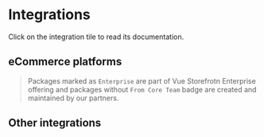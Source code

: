 # Integrations

Click on the integration tile to read its documentation.

## eCommerce platforms

> Packages marked as `Enterprise` are part of Vue Storefrotn Enterprise offering and packages without `From Core Team` badge are created and maintained by our partners.

<IntegrationList>
  <IntegrationTile
    name="Commercetools"
    image="https://www.deloittedigital.de/en/solutions/commercetools/_jcr_content/par/component_container/par/column_ctrl/col3/image.coreimg.png/1593072562788/commercetools-logo.png"
    category="eCommerce"
    isEnterprise="true"
    :from-core="true"
    link="/v2/commercetools"
  />
  <IntegrationTile
    name="Shopify"
    image="https://upload.wikimedia.org/wikipedia/commons/thumb/0/0e/Shopify_logo_2018.svg/1024px-Shopify_logo_2018.svg.png"
    category="eCommerce"
    isBeta="true"
    link="/v2/shopify"
  />
  <IntegrationTile
    name="Salesforce Commerce Cloud"
    image="https://account.demandware.com/dwsso/XUI/themes/salesforce/images/2016sf_CommerceCloud_logo_RGB.png"
    category="eCommerce"
    isWip="true"
  />
  <IntegrationTile
    name="Virto Commerce"
    image="https://tadviser.ru/images/3/3d/Virto_Commerce_logo.png"
    category="eCommerce"
    isWip="true"
  />
  <IntegrationTile
    name="BigCommerce"
    image="https://s3.amazonaws.com/www1.bigcommerce.com/assets/mediakit/downloads/BigCommerce-logo-dark.png"
    category="eCommerce"
    isWip="true"
  />
</IntegrationList>

## Other integrations

<IntegrationList filterable="true">
  <IntegrationTile
    name="Storyblok"
    image="//a.storyblok.com/f/51376/3856x824/fea44d52a9/colored-full.png"
    category="CMS"
    :compatibility="[]"
    isOpenSource="true"
    isEnterprise="true"
    :from-core="true"
    link="https://docs.vuestorefront.io/storyblok"
  />
  <IntegrationTile
    name="Amplience"
    image="https://mma.prnewswire.com/media/1336916/Amplience_Logo.jpg?p=publish"
    isEnterprise="true"
    :compatibility="[]"
    category="CMS"
    :from-core="true"
    link="https://docs.vuestorefront.io/amplience"
  />
  <IntegrationTile
    name="Contentstack"
    image="https://commercetools.com/wp-content/uploads/2019/08/contentstack-full-logo-color-jim-odlum.png"
    isEnterprise="true"
    :compatibility="[]"
    category="CMS"
    :from-core="true"
    link="https://docs.vuestorefront.io/contentstack"
  />
  <IntegrationTile
    name="Contentful"
    image="https://d21buns5ku92am.cloudfront.net/41748/images/347966-contentful-logo-wordmark-dark%20%281%29-4cd185-medium-1582664935.png"
    isEnterprise="true"
    :compatibility="[]"
    category="CMS"
    :from-core="true"
    link="https://docs.vuestorefront.io/contentful/"
  />
  <IntegrationTile
    name="Bazaarvoice"
    image="https://upload.wikimedia.org/wikipedia/en/thumb/6/6a/Bazaarvoice_logo.jpg/220px-Bazaarvoice_logo.jpg"
    :compatibility="[]"
    category="Reviews"
    isEnterprise="true"
    fromCore="true"
    link="./bazaarvoice.html"
  />
  <IntegrationTile
    name="Redis"
    image="https://upload.wikimedia.org/wikipedia/en/thumb/6/6b/Redis_Logo.svg/200px-Redis_Logo.svg.png"
    :compatibility="[]"
    category="Cache"
    isEnterprise="true"
    fromCore="true"
    link="./redis-cache.html"
  />
  <IntegrationTile
    name="LexasCMS"
    image="https://uploads-ssl.webflow.com/5e7cf661c23ac9df156d9c3d/600968c141eb1b7f86436e77_lexascms-logo.svg"
    :compatibility="[]"
    category="CMS"
    link="https://github.com/LexasCMS/vsf-next-lexascms"
  />
  <IntegrationTile
    name="Checkout.com"
    image="https://www.pilcher.london/wp-content/uploads/2020/07/11.-CheckOut.png"
    category="Payment"
    isOpenSource="true"
    :compatibility="['commercetools']"
    :from-core="true"
    link="https://www.npmjs.com/package/@vue-storefront/checkout-com"
  />
  <IntegrationTile
    name="Adyen"
    image="https://upload.wikimedia.org/wikipedia/commons/thumb/a/a2/Adyen_Corporate_Logo.svg/1280px-Adyen_Corporate_Logo.svg.png"
    category="Payment"
    isOpenSource="true"
    isWip="true"
    :from-core="true"
    :compatibility="['commercetools']"
  />
  <IntegrationTile
    name="Bloomreach"
    image="https://commercetools.com/wp-content/uploads/2018/07/bloomreach_logo.png"
    :category="['CMS', 'search']"
    :compatibility="['commercetools']"
    :from-core="true"
    isWip="true"
  />
  <IntegrationTile
    name="Magnolia"
    image="https://upload.wikimedia.org/wikipedia/commons/thumb/a/a1/Magnolia_%28CMS%29_logo.svg/1280px-Magnolia_%28CMS%29_logo.svg.png"
    category="['Authentication']"
    :compatibility="['commercetools']"
    isWip="true"
  />
  <IntegrationTile
    name="Recurly"
    image="https://encrypted-tbn0.gstatic.com/images?q=tbn:ANd9GcSmB9-ZV9SViKzkOzrKlgPvZPC0nbAbLQoAPA&usqp=CAU"
    category="Payment"
    :compatibility="['commercetools']"
    :from-core="true"
    isWip="true"
  />
  <IntegrationTile
    name="Algolia"
    image="https://seekvectorlogo.com/wp-content/uploads/2019/07/algolia-vector-logo.png"
    category="['CMS', 'search']"
    :compatibility="['commercetools']"
    :from-core="true"
    isWip="true"
  />
  <IntegrationTile
    name="Auth0"
    image="https://cdn.geekwire.com/wp-content/uploads/2015/06/Auth0-300x122.png"
    category="['Authentication']"
    :compatibility="['commercetools']"
    :from-core="true"
    isWip="true"
  />
</IntegrationList>
